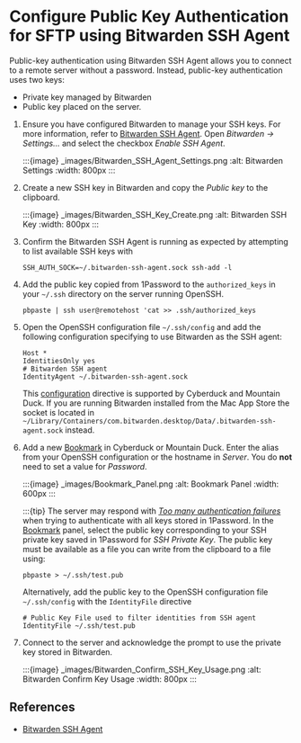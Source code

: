 Configure Public Key Authentication for SFTP using Bitwarden SSH Agent
====

Public-key authentication using Bitwarden SSH Agent allows you to connect to a remote server without a password. Instead, public-key authentication uses two keys:
- Private key managed by Bitwarden
- Public key placed on the server.

1. Ensure you have configured Bitwarden to manage your SSH keys. For more information, refer to [Bitwarden SSH Agent](https://bitwarden.com/help/ssh-agent/#configure-bitwarden-ssh-agent). Open _Bitwarden → Settings…_ and select the checkbox _Enable SSH Agent_.

   :::{image} _images/Bitwarden_SSH_Agent_Settings.png
   :alt: Bitwarden Settings
   :width: 800px
   :::

2. Create a new SSH key in Bitwarden and copy the _Public key_ to the clipboard.

   :::{image} _images/Bitwarden_SSH_Key_Create.png
   :alt: Bitwarden SSH Key
   :width: 800px
   :::

3. Confirm the Bitwarden SSH Agent is running as expected by attempting to list available SSH keys with
   ```
   SSH_AUTH_SOCK=~/.bitwarden-ssh-agent.sock ssh-add -l
   ```

4. Add the public key copied from 1Password to the `authorized_keys` in your `~/.ssh` directory on the server running OpenSSH.

   ```
   pbpaste | ssh user@remotehost 'cat >> .ssh/authorized_keys
   ```

5. Open the OpenSSH configuration file `~/.ssh/config` and add the following configuration specifying to use Bitwarden as the SSH agent:
    ```
   Host *
   IdentitiesOnly yes
   # Bitwarden SSH agent
   IdentityAgent ~/.bitwarden-ssh-agent.sock
   ```
   This [configuration](https://docs.cyberduck.io/protocols/sftp/#openssh-configuration-interoperability) directive is supported by Cyberduck and Mountain Duck. If you are running Bitwarden installed from the Mac App Store the socket is located in `~/Library/Containers/com.bitwarden.desktop/Data/.bitwarden-ssh-agent.sock` instead.

6. Add a new [Bookmark](../cyberduck/bookmarks.md) in Cyberduck or Mountain Duck. Enter the alias from your OpenSSH configuration or the hostname in _Server_. You do **not** need to set a value for _Password_.

   :::{image} _images/Bookmark_Panel.png
   :alt: Bookmark Panel
   :width: 600px
   :::

   :::{tip}
   The server may respond with _[Too many authentication failures](../protocols/sftp/index.md#too-many-authentication-failures)_ when trying to authenticate with all keys stored in 1Password. In the [Bookmark](../cyberduck/bookmarks.md) panel, select the public key corresponding to your SSH private key saved in 1Password for *SSH Private Key*. The public key must be available as a file you can write from the clipboard to a file using:

   ```
   pbpaste > ~/.ssh/test.pub
   ```

   Alternatively, add the public key to the OpenSSH configuration file `~/.ssh/config` with the `IdentityFile` directive

   ```
   # Public Key File used to filter identities from SSH agent
   IdentityFile ~/.ssh/test.pub
   ```

7. Connect to the server and acknowledge the prompt to use the private key stored in Bitwarden.

   :::{image} _images/Bitwarden_Confirm_SSH_Key_Usage.png
   :alt: Bitwarden Confirm Key Usage
   :width: 800px
   :::

## References

* [Bitwarden SSH Agent](https://bitwarden.com/help/ssh-agent/#configure-bitwarden-ssh-agent)